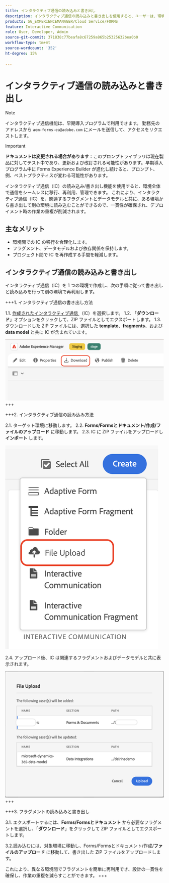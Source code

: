 ```yaml
---
title: インタラクティブ通信の読み込みと書き出し
description: インタラクティブ通信の読み込みと書き出しを使用すると、ユーザーは、環境全体で通信をシームレスに移行、再利用、管理できます。
products: SG_EXPERIENCEMANAGER/Cloud Service/FORMS
feature: Interactive Communication
role: User, Developer, Admin
source-git-commit: 371838c77beafa8c67259a865b25325632bea0b0
workflow-type: tm+mt
source-wordcount: '352'
ht-degree: 15%

---
```



# インタラクティブ通信の読み込みと書き出し

>[!NOTE]
>
> インタラクティブ通信機能は、早期導入プログラムで利用できます。 勤務先のアドレスから `aem-forms-ea@adobe.com` にメールを送信して、アクセスをリクエストします。

>[!IMPORTANT]
>
> **ドキュメントは変更される場合があります**：このプロンプトライブラリは現在製品に対してテスト中であり、更新および改訂される可能性があります。早期導入プログラム中に Forms Experience Builder が進化し続けると、プロンプト、例、ベストプラクティスが変わる可能性があります。

インタラクティブ通信（IC）の読み込み/書き出し機能を使用すると、環境全体で通信をシームレスに移行、再利用、管理できます。 これにより、インタラクティブ通信（IC）を、関連するフラグメントとデータモデルと共に、ある環境から書き出して別の環境に読み込むことができるので、一貫性が確保され、デプロイメント時の作業の重複が削減されます。

## 主なメリット

- 環境間での IC の移行を合理化します。
- フラグメント、データモデルおよび依存関係を保持します。
- プロジェクト間で IC を再作成する手間を軽減します。

## インタラクティブ通信の読み込みと書き出し

インタラクティブ通信（IC）を 1 つの環境で作成し、次の手順に従って書き出しと読み込みを行って別の環境で再利用します。

+++&#x200B;1. インタラクティブ通信の書き出し方法

1.1. [ 作成されたインタラクティブ通信 ](https://experienceleague.adobe.com/en/docs/experience-manager-cloud-service/content/forms/interactive-communication/create-interactive-communication) （IC）を選択します。
1.2. 「**ダウンロード**」オプションをクリックして、ZIP ファイルとしてエクスポートします。
1.3. ダウンロードした ZIP ファイルには、選択した **template**、**fragments**、および **data model** と共に IC が含まれています。

![IC Docu の検索 ](/help/forms/interactive-communication/assets/downloadic.png)
+++

+++&#x200B;2. インタラクティブ通信の読み込み方法

2.1. ターゲット環境に移動します。
2.2. **Forms/Formsとドキュメント/作成/ファイルのアップロード** に移動します。
2.3. IC に ZIP ファイルをアップロードし **インポート** します。

![IC Docu の検索 ](/help/forms/interactive-communication/assets/uploadfile.png)

2.4. アップロード後、IC は関連するフラグメントおよびデータモデルと共に表示されます。

![IC Docu の検索 ](/help/forms/interactive-communication/assets/importfragment.png)
+++

+++&#x200B;3. フラグメントの読み込みと書き出し

3.1. エクスポートするには、**Forms/Formsとドキュメント** から必要なフラグメントを選択し、「**ダウンロード**」をクリックして ZIP ファイルとしてエクスポートします。

3.2.読み込むには、対象環境に移動し、Forms/Formsとドキュメント/作成/**ファイルのアップロード** に移動して、書き出した ZIP ファイルをアップロードします。

これにより、異なる環境間でフラグメントを簡単に再利用でき、設計の一貫性を確保し、作業の重複を減らすことができます。
+++
